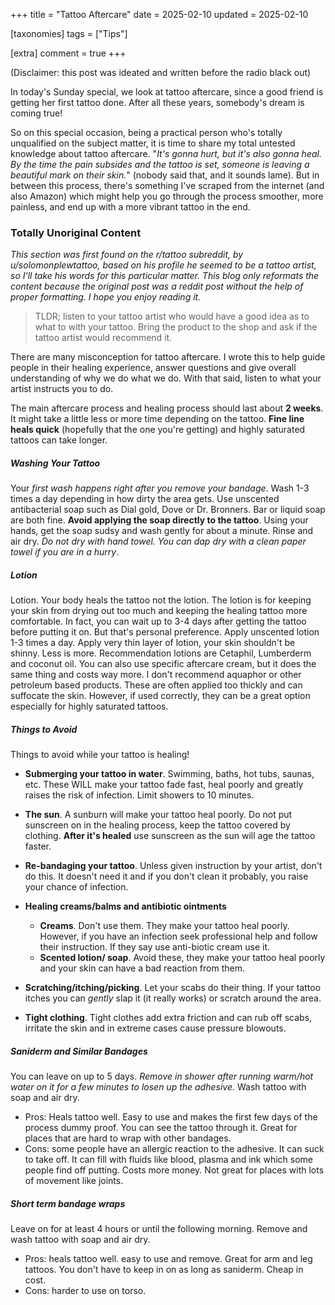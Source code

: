 +++
title = "Tattoo Aftercare"
date = 2025-02-10
updated = 2025-02-10

[taxonomies]
tags = ["Tips"]

[extra]
comment = true
+++

(Disclaimer: this post was ideated and written before the radio black out)

In today's Sunday special, we look at tattoo aftercare, since a good friend
is getting her first tattoo done. After all these years, somebody's dream is
coming true!

So on this special occasion, being a practical person who's totally unqualified
on the subject matter, it is time to share my total untested knowledge about
tattoo aftercare. "_It's gonna hurt, but it's also gonna heal. By the time the
pain subsides and the tattoo is set, someone is leaving a beautiful mark on
their skin._" (nobody said that, and it sounds lame). But in between this
process, there's something I've scraped from the internet (and also Amazon)
which might help you go through the process smoother, more painless, and end up
with a more vibrant tattoo in the end.

### Totally Unoriginal Content

_This section was first found on the r/tattoo subreddit, by
u/solomonplewtattoo, based on his profile he seemed to be a
tattoo artist, so I'll take his words for this particular matter. This blog
only reformats the content because the original post was a reddit post without
the help of proper formatting. I hope you enjoy reading it._

> TLDR; listen to your tattoo artist who would have a good idea as to what to
> with your tattoo. Bring the product to the shop and ask if the tattoo artist
> would recommend it.

There are many misconception for tattoo aftercare. I wrote this to help guide
people in their healing experience, answer questions and give overall
understanding of why we do what we do. With that said, listen to what your
artist instructs you to do.

The main aftercare process and healing process should last about **2 weeks**. It
might take a little less or more time depending on the tattoo. **Fine line heals
quick** (hopefully that the one you're getting) and highly saturated tattoos can
take longer.

##### Washing Your Tattoo
Your _first wash happens right after you remove your
bandage_. Wash 1-3 times a day depending in how dirty the area gets. Use
unscented antibacterial soap such as Dial gold, Dove or Dr. Bronners. Bar or
liquid soap are both fine. **Avoid applying the soap directly to the tattoo**.
Using your hands, get the soap sudsy and wash gently for about a minute. Rinse
and air dry. _Do not dry with hand towel. You can dap dry with a clean paper
towel if you are in a hurry_.

##### Lotion
Lotion. Your body heals the tattoo not the lotion. The lotion is for keeping
your skin from drying out too much and keeping the healing tattoo more
comfortable. In fact, you can wait up to 3-4 days after getting the tattoo
before putting it on. But that's personal preference. Apply unscented lotion
1-3 times a day. Apply very thin layer of lotion, your skin shouldn't be
shinny. Less is more. Recommendation lotions are Cetaphil, Lumberderm and
coconut oil. You can also use specific aftercare cream, but it does the same
thing and costs way more. I don't recommend aquaphor or other petroleum based
products. These are often applied too thickly and can suffocate the skin.
However, if used correctly, they can be a great option especially for highly
saturated tattoos.

##### Things to Avoid
Things to avoid while your tattoo is healing! 

- **Submerging your tattoo in water**. Swimming, baths, hot tubs, saunas, etc.
These WILL make your tattoo fade fast, heal poorly and greatly raises the risk
of infection. Limit showers to 10 minutes. 

- **The sun**. A sunburn will make your tattoo heal poorly. Do not put
sunscreen on in the healing process, keep the tattoo covered by clothing. **After
it's healed** use sunscreen as the sun will age the tattoo faster. 

- **Re-bandaging your tattoo**. Unless given instruction by your artist, don't
do this. It doesn't need it and if you don't clean it probably, you raise your
chance of infection. 

- **Healing creams/balms and antibiotic ointments**
    - **Creams**. Don't use them. They make your tattoo heal poorly. However, if
    you have an infection seek professional help and follow their instruction.
    If they say use anti-biotic cream use it. 
    - **Scented lotion/ soap**. Avoid these, they make your tattoo heal poorly
    and your skin can have a bad reaction from them.

- **Scratching/itching/picking**. Let your scabs do their thing. If your tattoo
itches you can _gently_ slap it (it really works) or scratch around the area.

- **Tight clothing**. Tight clothes add extra friction and can rub off scabs,
irritate the skin and in extreme cases cause pressure blowouts.

##### Saniderm and Similar Bandages
You can leave on up to 5 days. _Remove in shower after running warm/hot water on
it for a few minutes to losen up the adhesive_. Wash tattoo with soap and air
dry. 
- Pros: Heals tattoo well. Easy to use and makes the first few days of the
process dummy proof. You can see the tattoo through it. Great for places that
are hard to wrap with other bandages.
- Cons: some people have an allergic reaction to the adhesive. It can suck to
take off. It can fill with fluids like blood, plasma and ink which some people
find off putting. Costs more money. Not great for places with lots of movement
like joints.

##### Short term bandage wraps
Leave on for at least 4 hours or until the following morning. Remove and wash
tattoo with soap and air dry. 

- Pros: heals tattoo well. easy to use and remove. Great for arm and leg
tattoos. You don't have to keep in on as long as saniderm. Cheap in cost.
- Cons: harder to use on torso.
